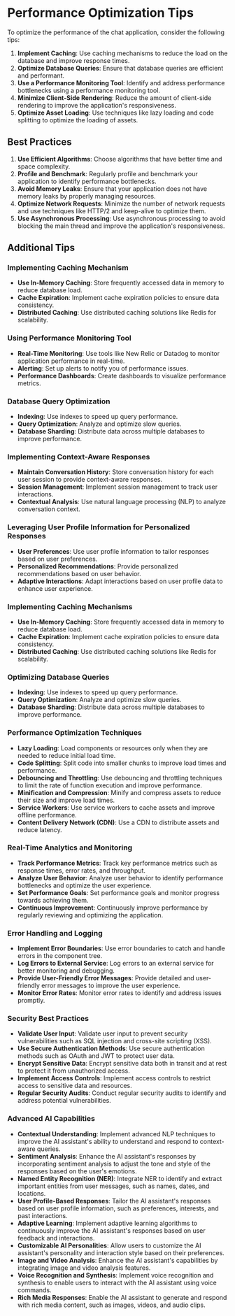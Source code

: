# Performance Optimization Tips

To optimize the performance of the chat application, consider the following tips:

1. **Implement Caching**: Use caching mechanisms to reduce the load on the database and improve response times.
2. **Optimize Database Queries**: Ensure that database queries are efficient and performant.
3. **Use a Performance Monitoring Tool**: Identify and address performance bottlenecks using a performance monitoring tool.
4. **Minimize Client-Side Rendering**: Reduce the amount of client-side rendering to improve the application's responsiveness.
5. **Optimize Asset Loading**: Use techniques like lazy loading and code splitting to optimize the loading of assets.

## Best Practices

1. **Use Efficient Algorithms**: Choose algorithms that have better time and space complexity.
2. **Profile and Benchmark**: Regularly profile and benchmark your application to identify performance bottlenecks.
3. **Avoid Memory Leaks**: Ensure that your application does not have memory leaks by properly managing resources.
4. **Optimize Network Requests**: Minimize the number of network requests and use techniques like HTTP/2 and keep-alive to optimize them.
5. **Use Asynchronous Processing**: Use asynchronous processing to avoid blocking the main thread and improve the application's responsiveness.

## Additional Tips

### Implementing Caching Mechanism

- **Use In-Memory Caching**: Store frequently accessed data in memory to reduce database load.
- **Cache Expiration**: Implement cache expiration policies to ensure data consistency.
- **Distributed Caching**: Use distributed caching solutions like Redis for scalability.

### Using Performance Monitoring Tool

- **Real-Time Monitoring**: Use tools like New Relic or Datadog to monitor application performance in real-time.
- **Alerting**: Set up alerts to notify you of performance issues.
- **Performance Dashboards**: Create dashboards to visualize performance metrics.

### Database Query Optimization

- **Indexing**: Use indexes to speed up query performance.
- **Query Optimization**: Analyze and optimize slow queries.
- **Database Sharding**: Distribute data across multiple databases to improve performance.

### Implementing Context-Aware Responses

- **Maintain Conversation History**: Store conversation history for each user session to provide context-aware responses.
- **Session Management**: Implement session management to track user interactions.
- **Contextual Analysis**: Use natural language processing (NLP) to analyze conversation context.

### Leveraging User Profile Information for Personalized Responses

- **User Preferences**: Use user profile information to tailor responses based on user preferences.
- **Personalized Recommendations**: Provide personalized recommendations based on user behavior.
- **Adaptive Interactions**: Adapt interactions based on user profile data to enhance user experience.

### Implementing Caching Mechanisms

- **Use In-Memory Caching**: Store frequently accessed data in memory to reduce database load.
- **Cache Expiration**: Implement cache expiration policies to ensure data consistency.
- **Distributed Caching**: Use distributed caching solutions like Redis for scalability.

### Optimizing Database Queries

- **Indexing**: Use indexes to speed up query performance.
- **Query Optimization**: Analyze and optimize slow queries.
- **Database Sharding**: Distribute data across multiple databases to improve performance.

### Performance Optimization Techniques

- **Lazy Loading**: Load components or resources only when they are needed to reduce initial load time.
- **Code Splitting**: Split code into smaller chunks to improve load times and performance.
- **Debouncing and Throttling**: Use debouncing and throttling techniques to limit the rate of function execution and improve performance.
- **Minification and Compression**: Minify and compress assets to reduce their size and improve load times.
- **Service Workers**: Use service workers to cache assets and improve offline performance.
- **Content Delivery Network (CDN)**: Use a CDN to distribute assets and reduce latency.

### Real-Time Analytics and Monitoring

- **Track Performance Metrics**: Track key performance metrics such as response times, error rates, and throughput.
- **Analyze User Behavior**: Analyze user behavior to identify performance bottlenecks and optimize the user experience.
- **Set Performance Goals**: Set performance goals and monitor progress towards achieving them.
- **Continuous Improvement**: Continuously improve performance by regularly reviewing and optimizing the application.

### Error Handling and Logging

- **Implement Error Boundaries**: Use error boundaries to catch and handle errors in the component tree.
- **Log Errors to External Service**: Log errors to an external service for better monitoring and debugging.
- **Provide User-Friendly Error Messages**: Provide detailed and user-friendly error messages to improve the user experience.
- **Monitor Error Rates**: Monitor error rates to identify and address issues promptly.

### Security Best Practices

- **Validate User Input**: Validate user input to prevent security vulnerabilities such as SQL injection and cross-site scripting (XSS).
- **Use Secure Authentication Methods**: Use secure authentication methods such as OAuth and JWT to protect user data.
- **Encrypt Sensitive Data**: Encrypt sensitive data both in transit and at rest to protect it from unauthorized access.
- **Implement Access Controls**: Implement access controls to restrict access to sensitive data and resources.
- **Regular Security Audits**: Conduct regular security audits to identify and address potential vulnerabilities.

### Advanced AI Capabilities

- **Contextual Understanding**: Implement advanced NLP techniques to improve the AI assistant's ability to understand and respond to context-aware queries.
- **Sentiment Analysis**: Enhance the AI assistant's responses by incorporating sentiment analysis to adjust the tone and style of the responses based on the user's emotions.
- **Named Entity Recognition (NER)**: Integrate NER to identify and extract important entities from user messages, such as names, dates, and locations.
- **User Profile-Based Responses**: Tailor the AI assistant's responses based on user profile information, such as preferences, interests, and past interactions.
- **Adaptive Learning**: Implement adaptive learning algorithms to continuously improve the AI assistant's responses based on user feedback and interactions.
- **Customizable AI Personalities**: Allow users to customize the AI assistant's personality and interaction style based on their preferences.
- **Image and Video Analysis**: Enhance the AI assistant's capabilities by integrating image and video analysis features.
- **Voice Recognition and Synthesis**: Implement voice recognition and synthesis to enable users to interact with the AI assistant using voice commands.
- **Rich Media Responses**: Enable the AI assistant to generate and respond with rich media content, such as images, videos, and audio clips.
